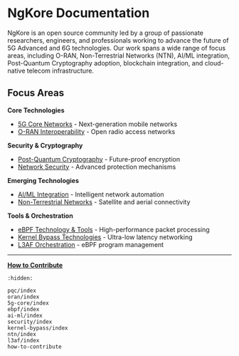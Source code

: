 # NgKore Documentation

NgKore is an open source community led by a
group of passionate researchers, engineers, and
professionals working to advance the future of 5G
Advanced and 6G technologies. Our work spans a wide
range of focus areas, including O-RAN,
Non-Terrestrial Networks (NTN), AI/ML integration,
Post-Quantum Cryptography adoption, blockchain
integration, and cloud-native telecom
infrastructure.

## Focus Areas

**Core Technologies**

- [5G Core Networks](5g-core/) - Next-generation mobile networks
- [O-RAN Interoperability](oran/) - Open radio access networks

**Security & Cryptography**

- [Post-Quantum Cryptography](pqc/) - Future-proof encryption
- [Network Security](security/) - Advanced protection mechanisms

**Emerging Technologies**

- [AI/ML Integration](ai-ml/) - Intelligent network automation
- [Non-Terrestrial Networks](ntn/) - Satellite and aerial connectivity

**Tools & Orchestration**

- [eBPF Technology & Tools](ebpf/) - High-performance packet processing
- [Kernel Bypass Technologies](kernel-bypass/) - Ultra-low latency networking
- [L3AF Orchestration](l3af/) - eBPF program management

---

[**How to Contribute**](how-to-contribute.md)

```{toctree}
:hidden:

pqc/index
oran/index
5g-core/index
ebpf/index
ai-ml/index
security/index
kernel-bypass/index
ntn/index
l3af/index
how-to-contribute
```
